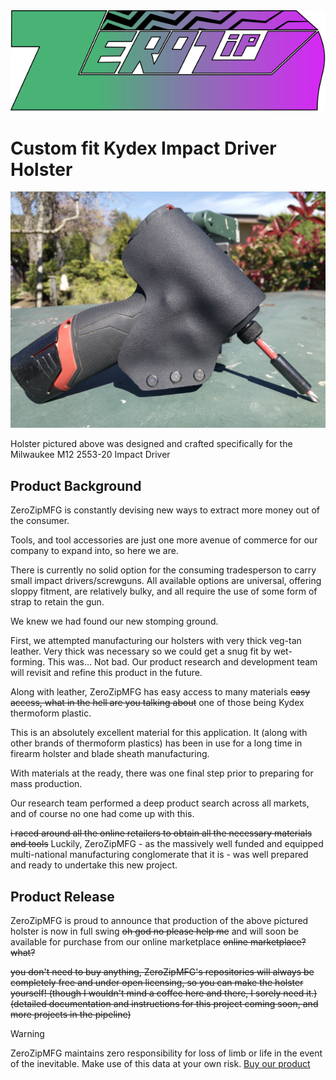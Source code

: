 <div align="center">
  <kbd>
    <img src="../../zerozip_logo_final.svg" />
  </kbd>
</div>

# Custom fit Kydex Impact Driver Holster

<div align="center">
  <kbd>
    <img src=".././images/IMG_2704.jpg" />
  </kbd>
</div>

Holster pictured above was designed and crafted specifically for the Milwaukee M12 2553-20 Impact Driver

## Product Background

ZeroZipMFG is constantly devising new ways to extract more money out of the consumer.

Tools, and tool accessories are just one more avenue of commerce for our company to expand into, so here we are.

There is currently no solid option for the consuming tradesperson to carry small impact drivers/screwguns. All available options are universal, offering sloppy fitment, are relatively bulky, and all require the use of some form of strap to retain the gun.

We knew we had found our new stomping ground.

First, we attempted manufacturing our holsters with very thick veg-tan leather. Very thick was necessary so we could get a snug fit by wet-forming. This was... Not bad. Our product research and development team will revisit and refine this product in the future. 

Along with leather, ZeroZipMFG has easy access to many materials ~~easy access, what in the hell are you talking about~~ one of those being Kydex thermoform plastic.

This is an absolutely excellent material for this application. It (along with other brands of thermoform plastics) has been in use for a long time in firearm holster and blade sheath manufacturing.

With materials at the ready, there was one final step prior to preparing for mass production.

Our research team performed a deep product search across all markets, and of course no one had come up with this.

~~i raced around all the online retailers to obtain all the necessary materials and tools~~ Luckily, ZeroZipMFG - as the massively well funded and equipped multi-national manufacturing conglomerate that it is - was well prepared and ready to undertake this new project.

## Product Release

ZeroZipMFG is proud to announce that production of the above pictured holster is now in full swing ~~oh god no please help me~~ and will soon be available for purchase from our online marketplace ~~online marketplace? what?~~ 

~~you don't need to buy anything, ZeroZipMFG's repositories will always be completely free and under open licensing, so you can make the holster yourself! (though I wouldn't mind a coffee here and there, I sorely need it.) (detailed documentation and instructions for this project coming soon, and more projects in the pipeline)~~

>[!WARNING]
>ZeroZipMFG maintains zero responsibility for loss of limb or life in the event of the inevitable. Make use of this data at your own risk. [Buy our product](https://github.com/ZeroZipMFG)

